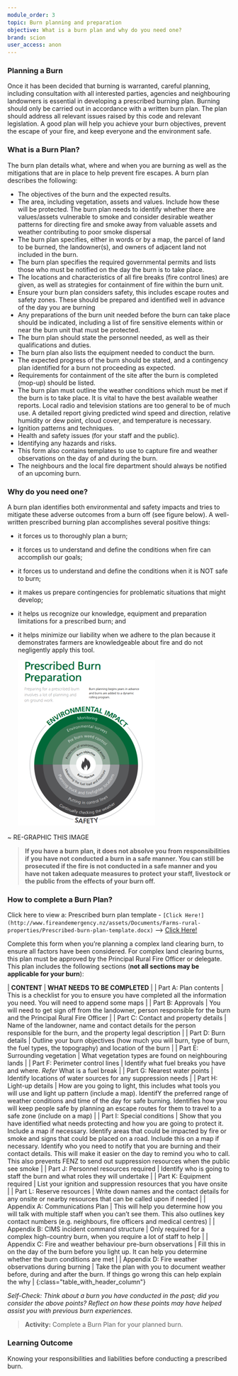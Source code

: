 ```yaml
---
module_order: 3
topic: Burn planning and preparation
objective: What is a burn plan and why do you need one?
brand: scion
user_access: anon
---
```

### Planning a Burn 

Once it has been decided that burning is warranted, careful planning, including consultation with all interested parties, agencies and neighbouring landowners is essential in developing a prescribed burning plan. Burning should only be carried out in accordance with a written burn plan. The plan should address all relevant issues raised by this code and relevant legislation. A good plan will help you achieve your burn objectives, prevent the escape of your fire, and keep everyone and the environment safe.

### What is a Burn Plan?

The burn plan details what, where and when you are burning as well as the mitigations that are in place to help prevent fire escapes.  A burn plan describes the following:
* The objectives of the burn and the expected results.
* The area, including vegetation, assets and values. Include how these will be protected. The burn plan needs to identify whether there are values/assets vulnerable to smoke and consider desirable weather patterns for directing fire and smoke away from valuable assets and weather contributing to poor smoke dispersal
* The burn plan specifies, either in words or by a map, the parcel of land to be burned, the landowner(s), and owners of adjacent land not included in the burn.
* The burn plan specifies the required governmental permits and lists those who must be notified on the day the burn is to take place. 
* The locations and characteristics of all fire breaks (fire control lines) are given, as well as strategies for containment of fire within the burn unit. 
* Ensure your burn plan considers safety, this includes escape routes and safety zones. These should be prepared and identified well in advance of the day you are burning
* Any preparations of the burn unit needed before the burn can take place should be indicated, including a list of fire sensitive elements within or near the burn unit that must be protected. 
* The burn plan should state the personnel needed, as well as their qualifications and duties. 
* The burn plan also lists the equipment needed to conduct the burn. 
* The expected progress of the burn should be stated, and a contingency plan identified for a burn not proceeding as expected. 
* Requirements for containment of the site after the burn is completed (mop-up) should be listed. 
* The burn plan must outline the weather conditions which must be met if the burn is to take place. It is vital to have the best available weather reports. Local radio and television stations are too general to be of much use. A detailed report giving predicted wind speed and direction, relative humidity or dew point, cloud cover, and temperature is necessary.
* Ignition patterns and techniques.
* Health and safety issues (for your staff and the public).
* Identifying any hazards and risks.
* This form also contains templates to use to capture fire and weather observations on the day of and during the burn.
* The neighbours and the local fire department should always be notified of an upcoming burn.


### Why do you need one?

A burn plan identifies both environmental and safety impacts and tries to mitigate these adverse outcomes from a burn off (see figure below).   A well-written prescribed burning plan accomplishes several positive things: 
* it forces us to thoroughly plan a burn; 
* it forces us to understand and define the conditions when fire can accomplish our goals;
* it forces us to understand and define the conditions when it is NOT safe to burn; 
* it makes us prepare contingencies for problematic situations that might develop; 
* it helps us recognize our knowledge, equipment and preparation limitations for a prescribed burn; and 
* it helps minimize our liability when we adhere to the plan because it demonstrates farmers are knowledgeable about fire and do not negligently apply this tool.

    ![Figure1](/assets/img/Module3_fig1.png)

~ RE-GRAPHIC THIS IMAGE

>**If you have a burn plan, it does not absolve you from responsibilities if you have not conducted a burn in a safe manner. You can still be prosecuted if the fire is not conducted in a safe manner and you have not taken adequate measures to protect your staff, livestock or the public from the effects of your burn off.**

### How to complete a Burn Plan?

Click here to view a: Prescribed burn plan template - `[Click Here!](http://www.fireandemergency.nz/assets/Documents/Farms-rural-properties/Prescribed-burn-plan-template.docx)` --> [Click Here!](http://www.fireandemergency.nz/assets/Documents/Farms-rural-properties/Prescribed-burn-plan-template.docx)

Complete this form when you’re planning a complex land clearing burn, to ensure all factors have been considered. For complex land clearing burns, this plan must be approved by the Principal Rural Fire Officer or delegate. This plan includes the following sections (**not all sections may be applicable for your burn**):

| **CONTENT**                    | **WHAT NEEDS TO BE COMPLETED** |
| Part A: Plan contents         | This is a checklist for you to ensure you have completed all the information you need.  You will need to append some maps |
| Part B: Approvals         | You will need to get sign off from the landowner, person responsible for the burn and the Principal Rural Fire Officer |
| Part C: Contact and property details               | Name of the landowner, name and contact details for the person responsible for the burn, and the property legal description |
| Part D: Burn details      | Outline your burn objectives (how much you will burn, type of burn, the fuel types, the topography) and location of the burn |
| Part E: Surrounding vegetation             | What vegetation types are found on neighbouring lands |
| Part F: Perimeter control lines               | Identify what fuel breaks you have and where. *Refer* What is a fuel break |
| Part G: Nearest water points               | Identify locations of water sources for any suppression needs |
| Part H: Light-up details             | How are you going to light, this includes what tools you will use and light up pattern (include a map). IdentifY the preferred range of weather conditions and time of the day for safe burning. Identifies how you will keep people safe by planning an escape routes for them to travel to a safe zone (include on a map) |
| Part I: Special conditions      | Show that you have identified what needs protecting and how you are going to protect it.  Include a map if necessary. Identify areas that could be impacted by fire or smoke and signs that could be placed on a road. Include this on a map if necessary. Identify who you need to notify that you are burning and their contact details. This will make it easier on the day to remind you who to call. This also prevents FENZ to send out suppression resources when the public see smoke |
| Part J: Personnel resources required    | Identify who is going to staff the burn and what roles they will undertake |
| Part K: Equipment required   | List your ignition and suppression resources that you have onsite |
| Part L: Reserve resources   | Write down names and the contact details for any onsite or nearby resources that can be called upon if needed |
| Appendix A: Communications Plan | This will help you determine how you will talk with multiple staff when you can’t see them. This also outlines key contact numbers (e.g. neighbours, fire officers and medical centres) |
| Appendix B: CIMS incident command structure | Only required for a complex high-country burn, when you require a lot of staff to help |
| Appendix C: Fire and weather behaviour pre-burn observations  | Fill this in on the day of the burn before you light up. It can help you determine whether the burn conditions are met |
| Appendix D: Fire weather observations during burning     | Take the plan with you to document weather before, during and after the burn. If things go wrong this can help explain the why |
{:class="table_with_header_column"}



_Self-Check: Think about a burn you have conducted in the past; did you consider the above points? Reflect on how these points may have helped assist you with previous burn experiences._

>__Activity:__
    Complete a Burn Plan for your planned burn. 

### Learning Outcome
Knowing your responsibilities and liabilities before conducting a prescribed burn.


